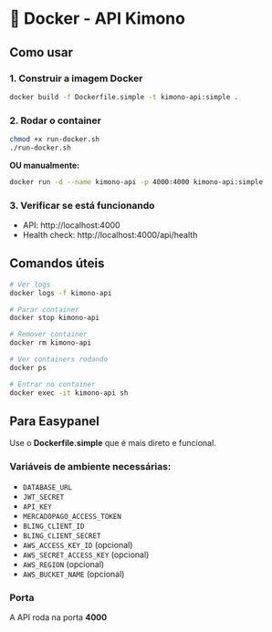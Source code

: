 # 🐳 Docker - API Kimono

## Como usar

### 1. Construir a imagem Docker
```bash
docker build -f Dockerfile.simple -t kimono-api:simple .
```

### 2. Rodar o container
```bash
chmod +x run-docker.sh
./run-docker.sh
```

**OU manualmente:**
```bash
docker run -d --name kimono-api -p 4000:4000 kimono-api:simple
```

### 3. Verificar se está funcionando
- API: http://localhost:4000
- Health check: http://localhost:4000/api/health

## Comandos úteis

```bash
# Ver logs
docker logs -f kimono-api

# Parar container
docker stop kimono-api

# Remover container
docker rm kimono-api

# Ver containers rodando
docker ps

# Entrar no container
docker exec -it kimono-api sh
```

## Para Easypanel

Use o **Dockerfile.simple** que é mais direto e funcional.

### Variáveis de ambiente necessárias:
- `DATABASE_URL`
- `JWT_SECRET`
- `API_KEY`
- `MERCADOPAGO_ACCESS_TOKEN`
- `BLING_CLIENT_ID`
- `BLING_CLIENT_SECRET`
- `AWS_ACCESS_KEY_ID` (opcional)
- `AWS_SECRET_ACCESS_KEY` (opcional)
- `AWS_REGION` (opcional)
- `AWS_BUCKET_NAME` (opcional)

### Porta
A API roda na porta **4000** 